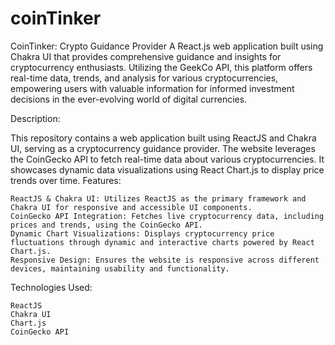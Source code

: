 # coinTinker
 CoinTinker: Crypto Guidance Provider  A React.js web application built using Chakra UI that provides comprehensive guidance and insights for cryptocurrency enthusiasts. Utilizing the GeekCo API, this platform offers real-time data, trends, and analysis for various cryptocurrencies, empowering users with valuable information for informed investment decisions in the ever-evolving world of digital currencies.
 
Description:

This repository contains a web application built using ReactJS and Chakra UI, serving as a cryptocurrency guidance provider. The website leverages the CoinGecko API to fetch real-time data about various cryptocurrencies. It showcases dynamic data visualizations using React Chart.js to display price trends over time.
Features:

    ReactJS & Chakra UI: Utilizes ReactJS as the primary framework and Chakra UI for responsive and accessible UI components.
    CoinGecko API Integration: Fetches live cryptocurrency data, including prices and trends, using the CoinGecko API.
    Dynamic Chart Visualizations: Displays cryptocurrency price fluctuations through dynamic and interactive charts powered by React Chart.js.
    Responsive Design: Ensures the website is responsive across different devices, maintaining usability and functionality.

Technologies Used:

    ReactJS
    Chakra UI
    Chart.js
    CoinGecko API
